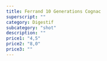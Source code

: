 ```yaml
---
title: Ferrand 10 Generations Cognac
superscript: ""
category: Digestif
subcategory: "shot"
description: ""
price1: "4,5"
price2: "8,0"
price3: ""
---
```

